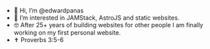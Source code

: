 - 👋 Hi, I’m @edwardpanas
- 🤔 I’m interested in JAMStack, AstroJS and static websites.
- 🤓 After 25+ years of building websites for other people I am finally working on my first personal website.
- ✝️ Proverbs 3:5-6
<!---
edwardpanas/edwardpanas is a ✨ special ✨ repository because its `README.md` (this file) appears on your GitHub profile.
You can click the Preview link to take a look at your changes.
--->
